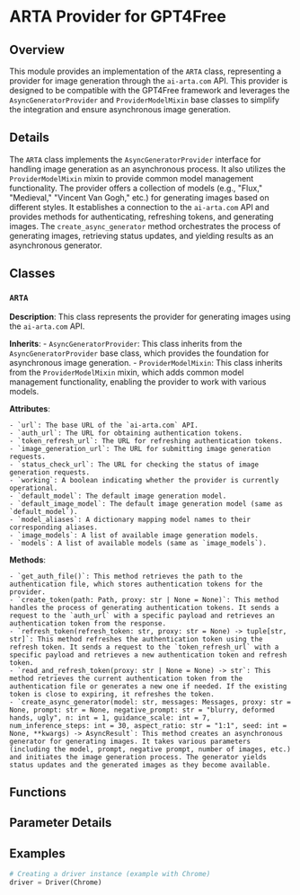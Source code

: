 # ARTA Provider for GPT4Free
## Overview

This module provides an implementation of the `ARTA` class, representing a provider for image generation through the `ai-arta.com` API. This provider is designed to be compatible with the GPT4Free framework and leverages the `AsyncGeneratorProvider` and `ProviderModelMixin` base classes to simplify the integration and ensure asynchronous image generation.

## Details

The `ARTA` class implements the `AsyncGeneratorProvider` interface for handling image generation as an asynchronous process. It also utilizes the `ProviderModelMixin` mixin to provide common model management functionality. The provider offers a collection of models (e.g., "Flux," "Medieval," "Vincent Van Gogh," etc.) for generating images based on different styles. It establishes a connection to the `ai-arta.com` API and provides methods for authenticating, refreshing tokens, and generating images. The `create_async_generator` method orchestrates the process of generating images, retrieving status updates, and yielding results as an asynchronous generator.

## Classes

### `ARTA`

**Description**: This class represents the provider for generating images using the `ai-arta.com` API.

**Inherits**: 
    - `AsyncGeneratorProvider`: This class inherits from the `AsyncGeneratorProvider` base class, which provides the foundation for asynchronous image generation. 
    - `ProviderModelMixin`: This class inherits from the `ProviderModelMixin` mixin, which adds common model management functionality, enabling the provider to work with various models.

**Attributes**:

    - `url`: The base URL of the `ai-arta.com` API.
    - `auth_url`: The URL for obtaining authentication tokens.
    - `token_refresh_url`: The URL for refreshing authentication tokens.
    - `image_generation_url`: The URL for submitting image generation requests.
    - `status_check_url`: The URL for checking the status of image generation requests.
    - `working`: A boolean indicating whether the provider is currently operational.
    - `default_model`: The default image generation model.
    - `default_image_model`: The default image generation model (same as `default_model`).
    - `model_aliases`: A dictionary mapping model names to their corresponding aliases.
    - `image_models`: A list of available image generation models.
    - `models`: A list of available models (same as `image_models`).

**Methods**:

    - `get_auth_file()`: This method retrieves the path to the authentication file, which stores authentication tokens for the provider.
    - `create_token(path: Path, proxy: str | None = None)`: This method handles the process of generating authentication tokens. It sends a request to the `auth_url` with a specific payload and retrieves an authentication token from the response.
    - `refresh_token(refresh_token: str, proxy: str = None) -> tuple[str, str]`: This method refreshes the authentication token using the refresh token. It sends a request to the `token_refresh_url` with a specific payload and retrieves a new authentication token and refresh token.
    - `read_and_refresh_token(proxy: str | None = None) -> str`: This method retrieves the current authentication token from the authentication file or generates a new one if needed. If the existing token is close to expiring, it refreshes the token.
    - `create_async_generator(model: str, messages: Messages, proxy: str = None, prompt: str = None, negative_prompt: str = "blurry, deformed hands, ugly", n: int = 1, guidance_scale: int = 7, num_inference_steps: int = 30, aspect_ratio: str = "1:1", seed: int = None, **kwargs) -> AsyncResult`: This method creates an asynchronous generator for generating images. It takes various parameters (including the model, prompt, negative prompt, number of images, etc.) and initiates the image generation process. The generator yields status updates and the generated images as they become available.


## Functions

## Parameter Details

## Examples

```python
# Creating a driver instance (example with Chrome)
driver = Driver(Chrome)